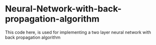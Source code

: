 # Neural-Network-with-back-propagation-algorithm
This code here, is used for implementing a two layer neural network with back propagation algorithm
